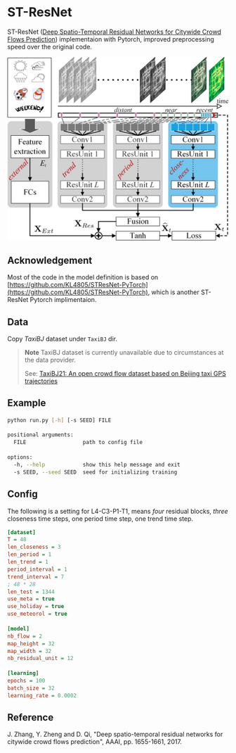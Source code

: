 # ST-ResNet
ST-ResNet ([Deep Spatio-Temporal Residual Networks for Citywide Crowd Flows Prediction](https://arxiv.org/abs/1610.00081)) implementaion with Pytorch, improved preprocessing speed over the original code.

![ST-ResNet](assets/images/1-s2.0-S0004370218300973-gr003_lrg.jpg)


## Acknowledgement
Most of the code in the model definition is based on [https://github.com/KL4805/STResNet-PyTorch](https://github.com/KL4805/STResNet-PyTorch), which is another ST-ResNet Pytorch implimentaion.


## Data
Copy *TaxiBJ* dataset under `TaxiBJ` dir.

> **Note**
> TaxiBJ dataset is currently unavailable due to circumstances at the data provider.
>
> See: [TaxiBJ21: An open crowd flow dataset based on Beijing taxi GPS trajectories](https://doi.org/10.1002/itl2.297)


## Example
```sh
python run.py [-h] [-s SEED] FILE

positional arguments:
  FILE                  path to config file

options:
  -h, --help            show this help message and exit
  -s SEED, --seed SEED  seed for initializing training
```

## Config
The following is a setting for L4-C3-P1-T1, means *four* residual blocks, *three* closeness time steps, one period time step, one trend time step.

```ini
[dataset]
T = 48
len_closeness = 3
len_period = 1
len_trend = 1
period_interval = 1
trend_interval = 7
; 48 * 28
len_test = 1344
use_meta = true
use_holiday = true
use_meteorol = true

[model]
nb_flow = 2
map_height = 32
map_width = 32
nb_residual_unit = 12

[learning]
epochs = 100
batch_size = 32
learning_rate = 0.0002
```

## Reference
J. Zhang, Y. Zheng and D. Qi, "Deep spatio-temporal residual networks for citywide crowd flows prediction", AAAI, pp. 1655-1661, 2017.
